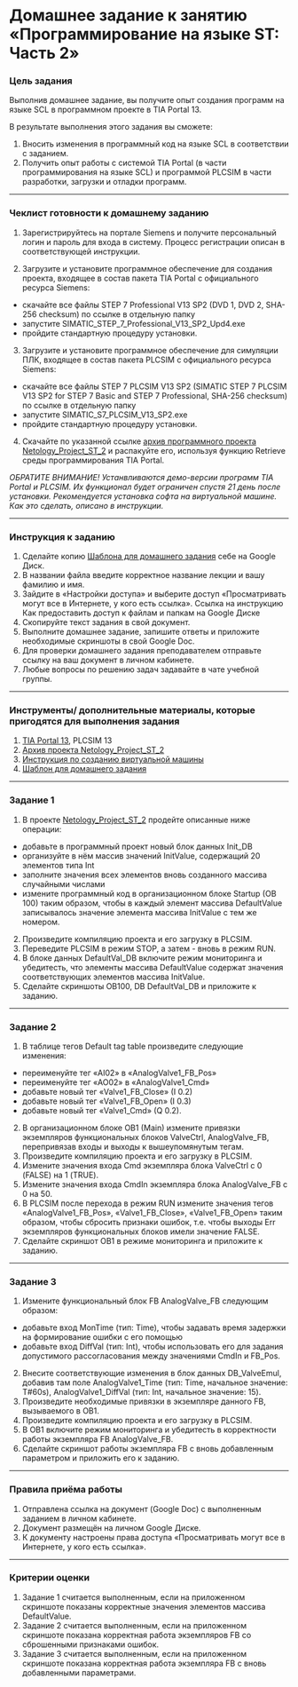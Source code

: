 # Домашнее задание к занятию «Программирование на языке ST: Часть 2»

### Цель задания

Выполнив домашнее задание, вы получите опыт создания программ на языке SCL в программном проекте в TIA Portal 13.

В результате выполнения этого задания вы сможете:

1. Вносить изменения в программный код на языке SCL в соответствии с заданием.
2. Получить опыт работы с системой TIA Portal (в части программирования на языке SCL) и программой PLCSIM в части разработки, загрузки и отладки программ.

------

### Чеклист готовности к домашнему заданию

1. Зарегистрируйтесь на портале Siemens и получите персональный логин и пароль для входа в систему. Процесс регистрации описан в соответствующей инструкции.

2. Загрузите и установите программное обеспечение для создания проекта, входящее в состав пакета TIA Portal с официального ресурса Siemens:

- скачайте все файлы STEP 7 Professional V13 SP2 (DVD 1, DVD 2, SHA-256 checksum) по ссылке в отдельную папку
- запустите SIMATIC_STEP_7_Professional_V13_SP2_Upd4.exe
- пройдите стандартную процедуру установки.

3. Загрузите и установите программное обеспечение для симуляции ПЛК, входящее в состав пакета PLCSIM с официального ресурса Siemens:

- скачайте все файлы STEP 7 PLCSIM V13 SP2 (SIMATIC STEP 7 PLCSIM V13 SP2 for STEP 7 Basic and STEP 7 Professional, SHA-256 checksum) по ссылке в отдельную папку
- запустите SIMATIC_S7_PLCSIM_V13_SP2.exe
- пройдите стандартную процедуру установки.

4. Скачайте по указанной ссылке [архив программного проекта Netology_Project_ST_2](https://drive.google.com/file/d/1strsWFRXeRuLAoxG7YBEOoaR6LOAfvV-/view?usp=sharing) и распакуйте его, используя функцию Retrieve среды программирования TIA Portal.

*ОБРАТИТЕ ВНИМАНИЕ! Устанвливаются демо-версии программ TIA Portal и PLCSIM. Их функционал будет ограничен спустя 21 день после установки. Рекомендуется установка софта на виртуальной машине. Как это сделать, описано в инструкции.*

------

### Инструкция к заданию

1. Сделайте копию [Шаблона для домашнего задания](https://docs.google.com/document/d/1Gx0ozWR4enZ6wCi-EIqZuCqU5CR2fKascJFccmecVlI/edit?usp=sharing) себе на Google Диск.
2. В названии файла введите корректное название лекции и вашу фамилию и имя.
3. Зайдите в «Настройки доступа» и выберите доступ «Просматривать могут все в Интернете, у кого есть ссылка». Ссылка на инструкцию Как предоставить доступ к файлам и папкам на Google Диске
4. Скопируйте текст задания в свой документ.
5. Выполните домашнее задание, запишите ответы и приложите необходимые скриншоты в свой Google Doc.
6. Для проверки домашнего задания преподавателем отправьте ссылку на ваш документ в личном кабинете.
7. Любые вопросы по решению задач задавайте в чате учебной группы.

------

### Инструменты/ дополнительные материалы, которые пригодятся для выполнения задания

1. [TIA Portal 13](https://support.industry.siemens.com/cs/document/109745155/simatic-step-7-including-plcsim-v13-sp2-trial-download?dti=0&lc=en-WW), PLCSIM 13
2. [Архив проекта Netology_Project_ST_2](https://drive.google.com/file/d/1strsWFRXeRuLAoxG7YBEOoaR6LOAfvV-/view?usp=sharing)
3. [Инструкция по созданию виртуальной машины](https://docs.google.com/presentation/d/1psnSlotXT7cr8ECnaZaTCDLnIyYOGUzCArLeydeRztY/edit?usp=sharing)
4. [Шаблон для домашнего задания](https://docs.google.com/document/d/1Gx0ozWR4enZ6wCi-EIqZuCqU5CR2fKascJFccmecVlI/edit?usp=sharing)

------

### Задание 1

1. В проекте [Netology_Project_ST_2](https://drive.google.com/file/d/1strsWFRXeRuLAoxG7YBEOoaR6LOAfvV-/view?usp=sharing) продейте описанные ниже операции:
- добавьте в программный проект новый блок данных Init_DB
- организуйте в нём массив значений InitValue, содержащий 20 элементов типа Int
- заполните значения всех элементов вновь созданного массива случайными числами
- измените программный код в организационном блоке Startup (OB 100) таким образом, чтобы в каждый элемент массива DefaultValue записывалось значение элемента массива InitValue с тем же номером.
2. Произведите компиляцию проекта и его загрузку в PLCSIM.
3. Переведите PLCSIM в режим STOP, а затем - вновь в режим RUN.
4. В блоке данных DefaultVal_DB включите режим мониторинга и убедитесть, что элементы массива DefaultValue содержат значения соответствующих элементов массива InitValue.
5. Сделайте скриншоты OB100, DB DefaultVal_DB и приложите к заданию.

------

### Задание 2

1. В таблице тегов Default tag table произведите следующие изменения:
- переименуйте тег «AI02» в «AnalogValve1_FB_Pos»
- переименуйте тег «AO02» в «AnalogValve1_Cmd»
- добавьте новый тег «Valve1_FB_Close» (I 0.2)
- добавьте новый тег «Valve1_FB_Open» (I 0.3)
- добавьте новый тег «Valve1_Cmd» (Q 0.2).
2. В организационном блоке OB1 (Main) измените привязки экземпляров функциональных блоков ValveCtrl, AnalogValve_FB, перепривязав входы и выходы к вышеупомянутым тегам.
3. Произведите компиляцию проекта и его загрузку в PLCSIM.
4. Измените значения входа Cmd экземпляра блока ValveCtrl с 0 (FALSE) на 1 (TRUE).
5. Измените значения входа CmdIn экземпляра блока AnalogValve_FB с 0 на 50.
6. В PLCSIM после перехода в режим RUN измените значения тегов «AnalogValve1_FB_Pos», «Valve1_FB_Close», «Valve1_FB_Open» таким образом, чтобы сбросить признаки ошибок, т.е. чтобы выходы Err экземпляров функциональных блоков имели значение FALSE.
7. Сделайте скриншот OB1 в режиме мониторинга и приложите к заданию.


------

### Задание 3

1. Измените функциональный блок FB AnalogValve_FB следующим образом:
- добавьте вход MonTime (тип: Time), чтобы задавать время задержки на формирование ошибки с его помощью
- добавьте вход DiffVal (тип: Int), чтобы использовать его для задания допустимого рассогласования между значениями CmdIn и FB_Pos.
2. Внесите соответствующие изменения в блок данных DB_ValveEmul, добавив там поле AnalogValve1_Time (тип: Time, начальное значение: T#60s), AnalogValve1_DiffVal (тип: Int, начальное значение: 15).
3. Произведите необходимые привязки в экземпляре данного FB, вызываемого в OB1.
4. Произведите компиляцию проекта и его загрузку в PLCSIM.
5. В OB1 включите режим мониторинга и убедитесть в корректности работы экземпляра FB AnalogValve_FB.
6. Сделайте скриншот работы экземпляра FB с вновь добавленным параметром и приложить его к заданию.

------

### Правила приёма работы

1. Отправлена ссылка на документ (Google Doc) с выполненным заданием в личном кабинете.
2. Документ размещён на личном Google Диске.
3. К документу настроены права доступа «Просматривать могут все в Интернете, у кого есть ссылка».

------

### Критерии оценки

1. Задание 1 считается выполненным, если на приложенном скриншоте показаны корректные значения элементов массива DefaultValue.
2. Задание 2 считается выполненным, если на приложенном скриншоте показана корректная работа экземпляров FB со сброшенными признаками ошибок.
3. Задание 3 считается выполненным, если на приложенном скриншоте показана корректная работа экземпляра FB с вновь добавленными параметрами.
